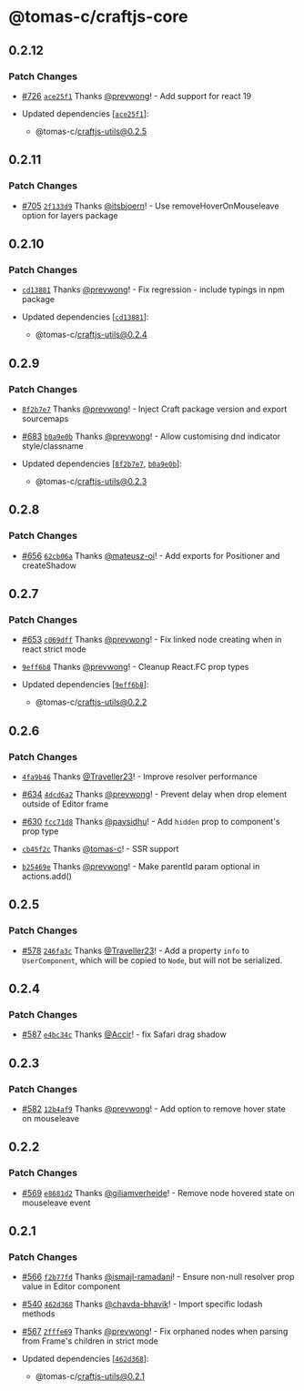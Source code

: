 # @tomas-c/craftjs-core

## 0.2.12

### Patch Changes

- [#726](https://github.com/prevwong/craft.js/pull/726) [`ace25f1`](https://github.com/prevwong/craft.js/commit/ace25f137e3b95f515207d9f06afc4526faa1202) Thanks [@prevwong](https://github.com/prevwong)! - Add support for react 19

- Updated dependencies [[`ace25f1`](https://github.com/prevwong/craft.js/commit/ace25f137e3b95f515207d9f06afc4526faa1202)]:
  - @tomas-c/craftjs-utils@0.2.5

## 0.2.11

### Patch Changes

- [#705](https://github.com/prevwong/craft.js/pull/705) [`2f133d9`](https://github.com/prevwong/craft.js/commit/2f133d99bcc32d7ed9f9aa6069585af23ac6e226) Thanks [@itsbjoern](https://github.com/itsbjoern)! - Use removeHoverOnMouseleave option for layers package

## 0.2.10

### Patch Changes

- [`cd13881`](https://github.com/prevwong/craft.js/commit/cd1388144637c8e788e8e245cbcb42d9d2490e12) Thanks [@prevwong](https://github.com/prevwong)! - Fix regression - include typings in npm package

- Updated dependencies [[`cd13881`](https://github.com/prevwong/craft.js/commit/cd1388144637c8e788e8e245cbcb42d9d2490e12)]:
  - @tomas-c/craftjs-utils@0.2.4

## 0.2.9

### Patch Changes

- [`8f2b7e7`](https://github.com/prevwong/craft.js/commit/8f2b7e7e334195956723cb295a277d3ed17fb0e4) Thanks [@prevwong](https://github.com/prevwong)! - Inject Craft package version and export sourcemaps

* [#683](https://github.com/prevwong/craft.js/pull/683) [`b0a9e0b`](https://github.com/prevwong/craft.js/commit/b0a9e0bc65ebbc770a1ad093fac3e052d86fc2dc) Thanks [@prevwong](https://github.com/prevwong)! - Allow customising dnd indicator style/classname

* Updated dependencies [[`8f2b7e7`](https://github.com/prevwong/craft.js/commit/8f2b7e7e334195956723cb295a277d3ed17fb0e4), [`b0a9e0b`](https://github.com/prevwong/craft.js/commit/b0a9e0bc65ebbc770a1ad093fac3e052d86fc2dc)]:
  - @tomas-c/craftjs-utils@0.2.3

## 0.2.8

### Patch Changes

- [#656](https://github.com/prevwong/craft.js/pull/656) [`62cb06a`](https://github.com/prevwong/craft.js/commit/62cb06aa3f4f8747f52998112ca66943d72322b4) Thanks [@mateusz-oi](https://github.com/mateusz-oi)! - Add exports for Positioner and createShadow

## 0.2.7

### Patch Changes

- [#653](https://github.com/prevwong/craft.js/pull/653) [`c069dff`](https://github.com/prevwong/craft.js/commit/c069dff47176541361cd0cf1769830176c07eb99) Thanks [@prevwong](https://github.com/prevwong)! - Fix <Element /> linked node creating when in react strict mode

* [`9eff6b8`](https://github.com/prevwong/craft.js/commit/9eff6b811933da34f33143212bfb87b1a24829fe) Thanks [@prevwong](https://github.com/prevwong)! - Cleanup React.FC prop types

* Updated dependencies [[`9eff6b8`](https://github.com/prevwong/craft.js/commit/9eff6b811933da34f33143212bfb87b1a24829fe)]:
  - @tomas-c/craftjs-utils@0.2.2

## 0.2.6

### Patch Changes

- [`4fa9b46`](https://github.com/prevwong/craft.js/commit/4fa9b4654c75f75dbcb4fff0a7abc61b94984319) Thanks [@Traveller23](https://github.com/Traveller23)! - Improve resolver performance

* [#634](https://github.com/prevwong/craft.js/pull/634) [`4dcd6a2`](https://github.com/prevwong/craft.js/commit/4dcd6a202b1740035967856b04f612f834030b6c) Thanks [@prevwong](https://github.com/prevwong)! - Prevent delay when drop element outside of Editor frame

- [#630](https://github.com/prevwong/craft.js/pull/630) [`fcc71d8`](https://github.com/prevwong/craft.js/commit/fcc71d81cb27ea3a5f7d5550785dfbff19690926) Thanks [@pavsidhu](https://github.com/pavsidhu)! - Add `hidden` prop to <Element /> component's prop type

* [`cb45f2c`](https://github.com/prevwong/craft.js/commit/cb45f2c8785e7ce048c52e841b7d034d4059142a) Thanks [@tomas-c](https://github.com/tomas-c)! - SSR support

- [`b25469e`](https://github.com/prevwong/craft.js/commit/b25469ecc7ffb59fa1f43d3664e002c1e2a5bd46) Thanks [@prevwong](https://github.com/prevwong)! - Make parentId param optional in actions.add()

## 0.2.5

### Patch Changes

- [#578](https://github.com/prevwong/craft.js/pull/578) [`246fa3c`](https://github.com/prevwong/craft.js/commit/246fa3caa7667e1bb78f73ff0bb96e06f152a266) Thanks [@Traveller23](https://github.com/Traveller23)! - Add a property `info` to `UserComponent`, which will be copied to `Node`, but will not be serialized.

## 0.2.4

### Patch Changes

- [#587](https://github.com/prevwong/craft.js/pull/587) [`e4bc34c`](https://github.com/prevwong/craft.js/commit/e4bc34c5956c119f5c99cf2baf6eec5fa8852763) Thanks [@Accir](https://github.com/Accir)! - fix Safari drag shadow

## 0.2.3

### Patch Changes

- [#582](https://github.com/prevwong/craft.js/pull/582) [`12b4af9`](https://github.com/prevwong/craft.js/commit/12b4af96b5571be422aba375417135fd62f62b22) Thanks [@prevwong](https://github.com/prevwong)! - Add option to remove hover state on mouseleave

## 0.2.2

### Patch Changes

- [#569](https://github.com/prevwong/craft.js/pull/569) [`e8681d2`](https://github.com/prevwong/craft.js/commit/e8681d25720caf68e0b0cfc635474f94486c7bdd) Thanks [@giliamverheide](https://github.com/giliamverheide)! - Remove node hovered state on mouseleave event

## 0.2.1

### Patch Changes

- [#566](https://github.com/prevwong/craft.js/pull/566) [`f2b77fd`](https://github.com/prevwong/craft.js/commit/f2b77fdb2af0fd8b638c37fc3feb42d9e8f3f1d4) Thanks [@ismajl-ramadani](https://github.com/ismajl-ramadani)! - Ensure non-null resolver prop value in Editor component

* [#540](https://github.com/prevwong/craft.js/pull/540) [`462d368`](https://github.com/prevwong/craft.js/commit/462d368e1ffd2a8b7ae987beae8a64720b4bdf67) Thanks [@chavda-bhavik](https://github.com/chavda-bhavik)! - Import specific lodash methods

- [#567](https://github.com/prevwong/craft.js/pull/567) [`2fffe69`](https://github.com/prevwong/craft.js/commit/2fffe6951af8e49a9b8389602d162fc3b38662a2) Thanks [@prevwong](https://github.com/prevwong)! - Fix orphaned nodes when parsing from Frame's children in strict mode

- Updated dependencies [[`462d368`](https://github.com/prevwong/craft.js/commit/462d368e1ffd2a8b7ae987beae8a64720b4bdf67)]:
  - @tomas-c/craftjs-utils@0.2.1
